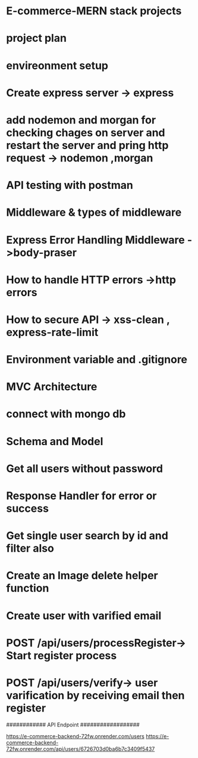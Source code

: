 # E-commerce-MERN stack projects
# project plan
# envireonment setup
# Create express server -> express 
# add nodemon and morgan for checking chages on server and restart the server and pring http request -> nodemon ,morgan
# API testing with postman
# Middleware & types of middleware
# Express Error Handling Middleware ->body-praser
# How to handle HTTP errors ->http errors
# How to secure API -> xss-clean , express-rate-limit
# Environment variable and .gitignore
# MVC Architecture
# connect with mongo db
# Schema and Model
# Get all users without password 
# Response Handler for error or success
# Get single user search by id and filter also 
# Create an Image delete helper function
# Create user with varified email 
# POST /api/users/processRegister-> Start register process
# POST /api/users/verify-> user varification by receiving email then register

############ API Endpoint ##################

https://e-commerce-backend-72fw.onrender.com/users
https://e-commerce-backend-72fw.onrender.com/api/users/6726703d0ba6b7c3409f5437


